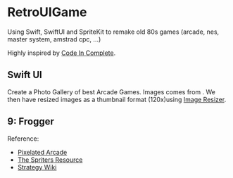 # RetroUIGame

Using Swift, SwiftUI and SpriteKit to remake old 80s games (arcade, nes, master system, amstrad cpc, ...)

Highly inspired by [Code In Complete](https://codeincomplete.com/).

## Swift UI

Create a Photo Gallery of best Arcade Games. Images comes from .
We then have resized images as a thumbnail format (120x)using [Image Resizer](https://imageresizer.com/bulk-resize).

## 9: Frogger

Reference:
 * [Pixelated Arcade](https://www.pixelatedarcade.com/games/frogger/screenshots)
 * [The Spriters Resource](https://www.spriters-resource.com/arcade/frogger/)
 * [Strategy Wiki](https://strategywiki.org/wiki/Frogger)


